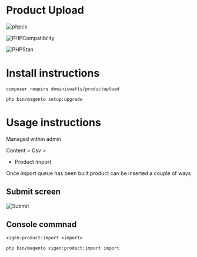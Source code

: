 # Product Upload # 

![phpcs](https://github.com/DominicWatts/ProductUpload/workflows/phpcs/badge.svg)

![PHPCompatibility](https://github.com/DominicWatts/ProductUpload/workflows/PHPCompatibility/badge.svg)

![PHPStan](https://github.com/DominicWatts/ProductUpload/workflows/PHPStan/badge.svg)

# Install instructions #

`composer require dominicwatts/productupload`

`php bin/magento setup:upgrade`

# Usage instructions #

Managed within admin

Content > Csv >
  - Product Import

Once import queue has been built product can be inserted a couple of ways

## Submit screen ##

![Submit](https://i.snipboard.io/oadeSf.jpg)

## Console commnad ## 

`xigen:product:import <import>`

`php bin/magento xigen:product:import import`